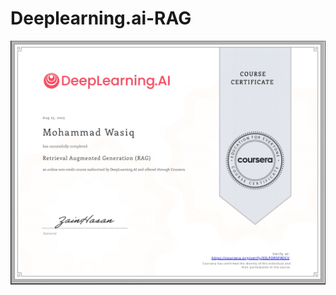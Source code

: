 # Deeplearning.ai-RAG

![Certificate](https://github.com/MohammadWasiq0786/Deeplearning.ai-RAG/blob/main/Certificate/RAG%20Certificate.png)
